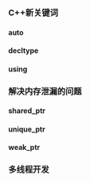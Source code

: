 ### C++新关键词

#### auto

#### decltype

#### using

### 解决内存泄漏的问题

#### shared\_ptr

#### unique\_ptr

#### weak\_ptr

### 多线程开发



